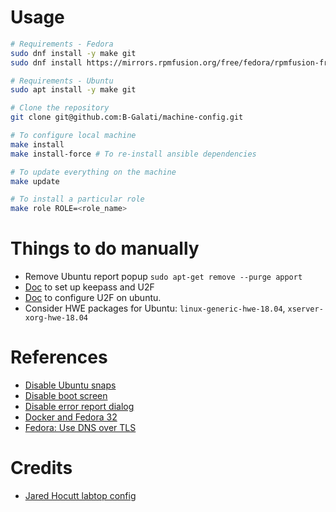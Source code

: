 # Usage

```bash
# Requirements - Fedora
sudo dnf install -y make git
sudo dnf install https://mirrors.rpmfusion.org/free/fedora/rpmfusion-free-release-$(rpm -E %fedora).noarch.rpm https://mirrors.rpmfusion.org/nonfree/fedora/rpmfusion-nonfree-release-$(rpm -E %fedora).noarch.rpm

# Requirements - Ubuntu
sudo apt install -y make git

# Clone the repository 
git clone git@github.com:B-Galati/machine-config.git

# To configure local machine
make install
make install-force # To re-install ansible dependencies

# To update everything on the machine
make update

# To install a particular role
make role ROLE=<role_name>
```

# Things to do manually 

- Remove Ubuntu report popup `sudo apt-get remove --purge apport`
- [Doc](http://richardbenjaminrush.com/keechallenge/) to set up keepass and U2F
- [Doc](https://support.yubico.com/support/solutions/articles/15000011356-ubuntu-linux-login-guide-u2f) to configure U2F on ubuntu.
- Consider HWE packages for Ubuntu: `linux-generic-hwe-18.04`, `xserver-xorg-hwe-18.04`

# References

- [Disable Ubuntu snaps](https://www.kevin-custer.com/blog/disabling-snaps-in-ubuntu-20-04/)
- [Disable boot screen](https://www.kevin-custer.com/blog/disabling-the-plymouth-boot-screen-in-ubuntu-20-04/)
- [Disable error report dialog](https://www.kevin-custer.com/blog/how-to-turn-off-the-error-report-dialog-in-ubuntu-20-04/)
- [Docker and Fedora 32](https://fedoramagazine.org/docker-and-fedora-32/)
- [Fedora: Use DNS over TLS](https://fedoramagazine.org/use-dns-over-tls/)

# Credits

- [Jared Hocutt labtop config](https://github.com/jaredhocutt/laptop)
